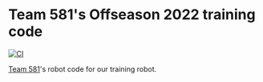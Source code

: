 # Team 581's Offseason 2022 training code

[![CI](https://github.com/team581/offseason-2022-training/actions/workflows/ci.yml/badge.svg)](https://github.com/team581/offseason-2022-training/actions/workflows/ci.yml)

[Team 581](https://github.com/team581)'s robot code for our training robot.
